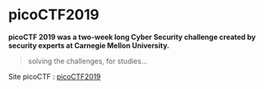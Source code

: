 # picoCTF2019

**picoCTF 2019 was a two-week long Cyber Security challenge created by security experts at Carnegie Mellon University.**

> solving the challenges, for studies...

Site picoCTF :  [picoCTF2019](https://2019game.picoctf.com/)
